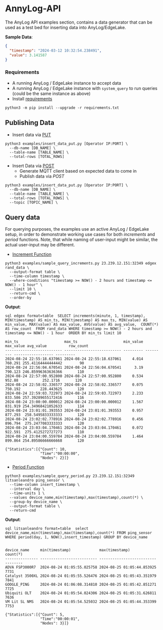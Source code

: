 # AnnyLog-API 

The AnyLog API examples section, contains a data generator that can be used as a test bed for inserting data into 
AnyLog/EdgeLake.

**Sample Data**: 
```json
{
  "timestamp": "2024-03-12 10:32:54.238491",
  "value": 3.141587
}
```
 ### Requirements
* A running AnyLog / EdgeLake instance to accept data
* A running AnyLog / EdgeLake instance with `system_query` to run queries (could be the same instance as above)
* Install [requirements](requirements.txt)
```shell
python3 -m pip install --upgrade -r requirements.txt
```

## Publishing Data

* Insert data via [PUT](examples/insert_data_put.py)
```shell
python3 examples/insert_data_put.py [Operator IP:PORT] \
  --db-name [DB_NAME] \
  --table-name [TABLE_NAME] \
  --total-rows [TOTAL_ROWS]
```

* Insert Data via [POST](examples/insert_data_post.py)
  * Generate MQTT client based on expected data to come in 
  * Publish data via _POST_
```shell
python3 examples/insert_data_put.py [Operator IP:PORT] \
  --db-name [DB_NAME] \
  --table-name [TABLE_NAME] \
  --total-rows [TOTAL_ROWS] \
  --topic [TOPIC_NAME] \
```

## Query data 
For querying purposes, the examples use an active AnyLog / EdgeLake setup, in order to demonstrate working use cases for
both _increments_ and _period_ functions. Note, that while naming of user-input might be similar, the actual user-input 
may be different.

* [Increment Function](examples/sample_query_increments.py)
```shell
python3 examples/sample_query_increments.py 23.239.12.151:32349 edgex rand_data \
  --output-format table \
  --time-column timestamp \
  --where-conditions "timestamp >= NOW() - 2 hours and timestamp <= NOW() - 1 hour" \
  --limit 10 \
  --return-cmd \
  --order-by
```
**Output**: 
```output
sql edgex format=table  SELECT increments(minute, 1, timestamp), MIN(timestamp) AS min_ts, MIN(timestamp) AS max_ts, MIN(value) AS min_value, MAX(value) AS max_value, AVG(value) AS avg_value,  COUNT(*) AS row_count  FROM rand_data WHERE timestamp >= NOW() - 2 hours and timestamp <= NOW() - 1 hour  ORDER BY min_ts limit 10 

min_ts                     max_ts                     min_value max_value avg_value          row_count
-------------------------- -------------------------- --------- --------- ------------------ --------- 
2024-08-24 22:55:18.637061 2024-08-24 22:55:18.637061     4.014   760.291 255.41164444444442        90 
2024-08-24 22:56:04.670541 2024-08-24 22:56:04.670541      3.19   790.123 246.85996363636366       110 
2024-08-24 22:57:00.952800 2024-08-24 22:57:00.952800     0.534    952.88           252.1716       120 
2024-08-24 22:58:02.336577 2024-08-24 22:58:02.336577     0.075   750.192         228.443625       120 
2024-08-24 22:59:03.722973 2024-08-24 22:59:03.722973     2.233   833.586 257.39289655172416       116 
2024-08-24 23:00:00.000012 2024-08-24 23:00:00.000012     1.567   831.919 254.34968421052633       114 
2024-08-24 23:01:01.393553 2024-08-24 23:01:01.393553     0.957   877.293  258.5495833333333       120 
2024-08-24 23:02:02.778916 2024-08-24 23:02:02.778916     0.456   896.794  275.2477083333333       120 
2024-08-24 23:03:04.170461 2024-08-24 23:03:04.170461     0.072   922.591  275.4125272727273       110 
2024-08-24 23:04:00.559784 2024-08-24 23:04:00.559784     1.464   899.864 254.89586666666668       120 

{"Statistics":[{"Count": 10,
                "Time":"00:00:00",
                "Nodes": 2}]}
```

* [Period Function](examples/sample_query_period.py)
```shell
python3 examples/sample_query_period.py 23.239.12.151:32349 litsanleandro ping_sensor \
  --time-column insert_timestamp \
  --interval day \
  --time-units 1 \
  --values device_name,min(timestamp),max(timestamp),count(*) \
  --group-by device_name \
  --output-format table \
  --return-cmd
```

**Output**:
```output
sql litsanleandro format=table  select device_name,min(timestamp),max(timestamp),count(*) FROM ping_sensor WHERE period(day, 1, NOW(),insert_timestamp) GROUP BY device_name 


device_name     min(timestamp)             max(timestamp)             count(*)
--------------- -------------------------- -------------------------- -------- 
ADVA FSP3000R7  2024-08-24 01:05:55.025758 2024-08-25 01:05:44.853925     7731 
Catalyst 3500XL 2024-08-24 01:05:55.526476 2024-08-25 01:05:43.351979     7841 
GOOGLE_PING     2024-08-24 01:06:08.314810 2024-08-25 01:05:42.851271     7725 
Ubiquiti OLT    2024-08-24 01:05:54.024306 2024-08-25 01:05:31.626811     7636 
VM Lit SL NMS   2024-08-24 01:05:54.525032 2024-08-25 01:05:44.353399     7753 

{"Statistics":[{"Count": 5,
                "Time":"00:00:01",
                "Nodes": 3}]}
```

